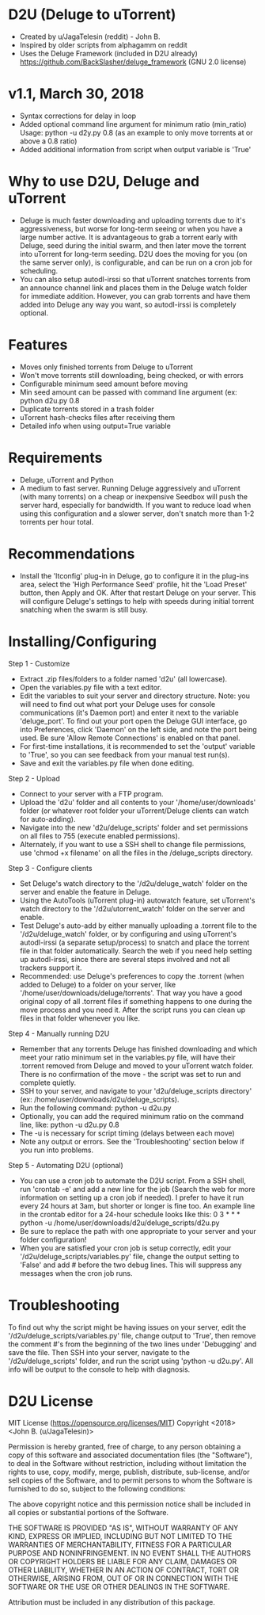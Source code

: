 
D2U (Deluge to uTorrent)
========================
- Created by u/JagaTelesin (reddit) - John B.
- Inspired by older scripts from alphagamm on reddit
- Uses the Deluge Framework (included in D2U already) https://github.com/BackSlasher/deluge_framework (GNU 2.0 license)

v1.1, March 30, 2018
====================
- Syntax corrections for delay in loop
- Added optional command line argument for minimum ratio (min_ratio)
   Usage:  python -u d2y.py 0.8    (as an example to only move torrents at or above a 0.8 ratio)
- Added additional information from script when output variable is 'True'



Why to use D2U, Deluge and uTorrent
===================================
- Deluge is much faster downloading and uploading torrents due to it's aggressiveness, but worse for long-term seeing or when you have a large number active.  It is advantageous to grab a torrent early with Deluge, seed during the initial swarm, and then later move the torrent into uTorrent for long-term seeding.  D2U does the moving for you (on the same server only), is configurable, and can be run on a cron job for scheduling.
- You can also setup autodl-irssi so that uTorrent snatches torrents from an announce channel link and places them in the Deluge watch folder for immediate addition.  However, you can grab torrents and have them added into Deluge any way you want, so autodl-irssi is completely optional.

Features
========
- Moves only finished torrents from Deluge to uTorrent
- Won't move torrents still downloading, being checked, or with errors
- Configurable minimum seed amount before moving
- Min seed amount can be passed with command line argument (ex: python d2u.py 0.8
- Duplicate torrents stored in a trash folder
- uTorrent hash-checks files after receiving them
- Detailed info when using output=True variable

Requirements
============
- Deluge, uTorrent and Python
- A medium to fast server.  Running Deluge aggressively and uTorrent (with many torrents) on a cheap or inexpensive Seedbox will push the server hard, especially for bandwidth.  If you want to reduce load when using this configuration and a slower server, don't snatch more than 1-2 torrents per hour total.

Recommendations
===============
- Install the 'ltconfig' plug-in in Deluge, go to configure it in the plug-ins area, select the 'High Performance Seed' profile, hit the 'Load Preset' button, then Apply and OK.  After that restart Deluge on your server.  This will configure Deluge's settings to help with speeds during initial torrent snatching when the swarm is still busy.



Installing/Configuring
======================

Step 1 - Customize
- Extract .zip files/folders to a folder named 'd2u' (all lowercase).
- Open the variables.py file with a text editor.
- Edit the variables to suit your server and directory structure.  Note:  you will need to find out what port your Deluge uses for console communications (it's Daemon port) and enter it next to the variable 'deluge_port'.  To find out your port open the Deluge GUI interface, go into Preferences, click 'Daemon' on the left side, and note the port being used.  Be sure 'Allow Remote Connections' is enabled on that panel.
- For first-time installations, it is recommended to set the 'output' variable to 'True', so you can see feedback from your manual test run(s).
- Save and exit the variables.py file when done editing.


Step 2 - Upload
- Connect to your server with a FTP program.
- Upload the 'd2u' folder and all contents to your '/home/user/downloads' folder (or whatever root folder your uTorrent/Deluge clients can watch for auto-adding).
- Navigate into the new 'd2u/deluge_scripts' folder and set permissions on all files to 755 (execute enabled permissions).
- Alternately, if you want to use a SSH shell to change file permissions, use 'chmod +x filename' on all the files in the /deluge_scripts directory.


Step 3 - Configure clients
- Set Deluge's watch directory to the '/d2u/deluge_watch' folder on the server and enable the feature in Deluge.
- Using the AutoTools (uTorrent plug-in) autowatch feature, set uTorrent's watch directory to the '/d2u/utorrent_watch' folder on the server and enable.
- Test Deluge's auto-add by either manually uploading a .torrent file to the '/d2u/deluge_watch' folder, or by configuring and using uTorrent's autodl-irssi (a separate setup/process) to snatch and place the torrent file in that folder automatically.  Search the web if you need help setting up autodl-irssi, since there are several steps involved and not all trackers support it.
- Recommended:  use Deluge's preferences to copy the .torrent (when added to Deluge) to a folder on your server, like '/home/user/downloads/deluge/torrents'.  That way you have a good original copy of all .torrent files if something happens to one during the move process and you need it.  After the script runs you can clean up files in that folder whenever you like.


Step 4 - Manually running D2U
- Remember that any torrents Deluge has finished downloading and which meet your ratio minimum set in the variables.py file, will have their .torrent removed from Deluge and moved to your uTorrent watch folder.  There is no confirmation of the move - the script was set to run and complete quietly.
- SSH to your server, and navigate to your 'd2u/deluge_scripts directory' (ex: /home/user/downloads/d2u/deluge_scripts).
- Run the following command: python -u d2u.py
- Optionally, you can add the required minimum ratio on the command line, like:  python -u d2u.py 0.8
- The -u is necessary for script timing (delays between each move)
- Note any output or errors.  See the 'Troubleshooting' section below if you run into problems.


Step 5 - Automating D2U  (optional)
- You can use a cron job to automate the D2U script.  From a SSH shell, run 'crontab -e' and add a new line for the job (Search the web for more information on setting up a cron job if needed).  I prefer to have it run every 24 hours at 3am, but shorter or longer is fine too.  An example line in the crontab editor for a 24-hour schedule looks like this:
 0 3 * * * python -u /home/user/downloads/d2u/deluge_scripts/d2u.py
- Be sure to replace the path with one appropriate to your server and your folder configuration!
- When you are satisfied your cron job is setup correctly, edit your '/d2u/deluge_scripts/variables.py' file, change the output setting to 'False' and add # before the two debug lines.  This will suppress any messages when the cron job runs.



Troubleshooting
================

To find out why the script might be having issues on your server, edit the '/d2u/deluge_scripts/variables.py' file, change output to 'True', then remove the comment #'s from the beginning of the two lines under 'Debugging' and save the file.  Then SSH into your server, navigate to the '/d2u/deluge_scripts' folder, and run the script using 'python -u d2u.py'.  All info will be output to the console to help with diagnosis.



D2U License
===========

MIT License (https://opensource.org/licenses/MIT)
Copyright <2018> <John B. (u/JagaTelesin)>

Permission is hereby granted, free of charge, to any person obtaining a copy of this software and associated documentation files (the "Software"), to deal in the Software without restriction, including without limitation the rights to use, copy, modify, merge, publish, distribute, sub-license, and/or sell copies of the Software, and to permit persons to whom the Software is furnished to do so, subject to the following conditions:

The above copyright notice and this permission notice shall be included in all copies or substantial portions of the Software.

THE SOFTWARE IS PROVIDED "AS IS", WITHOUT WARRANTY OF ANY KIND, EXPRESS OR IMPLIED, INCLUDING BUT NOT LIMITED TO THE WARRANTIES OF MERCHANTABILITY, FITNESS FOR A PARTICULAR PURPOSE AND NONINFRINGEMENT. IN NO EVENT SHALL THE AUTHORS OR COPYRIGHT HOLDERS BE LIABLE FOR ANY CLAIM, DAMAGES OR OTHER LIABILITY, WHETHER IN AN ACTION OF CONTRACT, TORT OR OTHERWISE, ARISING FROM, OUT OF OR IN CONNECTION WITH THE SOFTWARE OR THE USE OR OTHER DEALINGS IN THE SOFTWARE.

Attribution must be included in any distribution of this package.

